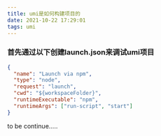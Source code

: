```yaml
---
title: umi是如何构建项目的
date: 2021-10-22 17:29:01
tags: umi
---
```


### 首先通过以下创建launch.json来调试umi项目
```json
{
  "name": "Launch via npm",
  "type": "node",
  "request": "launch",
  "cwd": "${workspaceFolder}",
  "runtimeExecutable": "npm",
  "runtimeArgs": ["run-script", "start"]
}
```

to be continue.....
